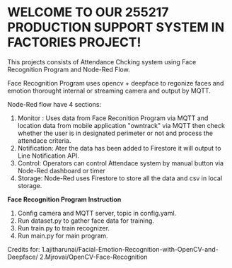 # WELCOME TO OUR 255217 PRODUCTION SUPPORT SYSTEM IN FACTORIES PROJECT!

This projects consists of Attendance Chcking system using Face Recognition Program and Node-Red Flow.

Face Recognition Program uses opencv + deepface to regonize faces and emotion thorought internal or streaming camera and output by MQTT.

Node-Red flow have 4 sections:
1. Monitor : Uses data from Face Reconition Program via MQTT and location data from mobile application "owntrack" via MQTT then check whether the user is in designated perimeter or not and process the attendace criteria.
2. Notification: Ater the data has been added to Firestore it will output to Line Notification API.
3. Control: Operators can control Attendace system by manual button via Node-Red dashboard or timer
4. Storage: Node-Red uses Firestore to store all the data and csv in local storage.

**Face Recognition Program Instruction**

1. Config camera and MQTT server, topic in config.yaml.
2. Run dataset.py to gather face data for training.
3. Run train.py to train recognizer.
4. Run main.py for main program.

Credits for:
1.ajitharunai/Facial-Emotion-Recognition-with-OpenCV-and-Deepface/
2.Mjrovai/OpenCV-Face-Recognition

